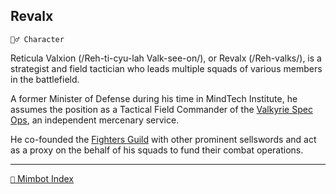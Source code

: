 ## Revalx

`🧙‍♂️ Character`

Reticula Valxion (/Reh-ti-cyu-lah Valk-see-on/), or Revalx (/Reh-valks/), is a strategist and field tactician who leads multiple squads of various members in the battlefield. 

A former Minister of Defense during his time in MindTech Institute, he assumes the position as a Tactical Field Commander of the [Valkyrie Spec Ops](<https://zeithalt.github.io/r/valkyrie_specops.html>), an independent mercenary service.

He co-founded the [Fighters Guild](<https://zeithalt.github.io/r/fighters_guild.html>) with other prominent sellswords and act as a proxy on the behalf of his squads to fund their combat operations.

-----
[`📑` Mimbot Index](<https://zeithalt.github.io/r/#9ff1>)
<!---
keywords: revalx, valkyrie, mercenary, mt, character
aliases: 
-->